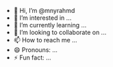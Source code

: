 - 👋 Hi, I’m @mnyrahmd
- 👀 I’m interested in ...
- 🌱 I’m currently learning ...
- 💞️ I’m looking to collaborate on ...
- 📫 How to reach me ...
- 😄 Pronouns: ...
- ⚡ Fun fact: ...

<!---
mnyrahmd/mnyrahmd is a ✨ special ✨ repository because its `README.md` (this file) appears on your GitHub profile.
You can click the Preview link to take a look at your changes.
--->
